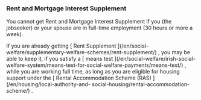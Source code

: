 ###  Rent and Mortgage Interest Supplement

You cannot get Rent and Mortgage Interest Supplement if you (the jobseeker) or
your spouse are in full-time employment (30 hours or more a week).

If you are already getting [ Rent Supplement ](/en/social-
welfare/supplementary-welfare-schemes/rent-supplement/) , you may be able to
keep it, if you satisfy a [ means test ](/en/social-welfare/irish-social-
welfare-system/means-test-for-social-welfare-payments/means-test/) , while you
are working full time, as long as you are eligible for housing support under
the [ Rental Accommodation Scheme (RAS) ](/en/housing/local-authority-and-
social-housing/rental-accommodation-scheme/) .
